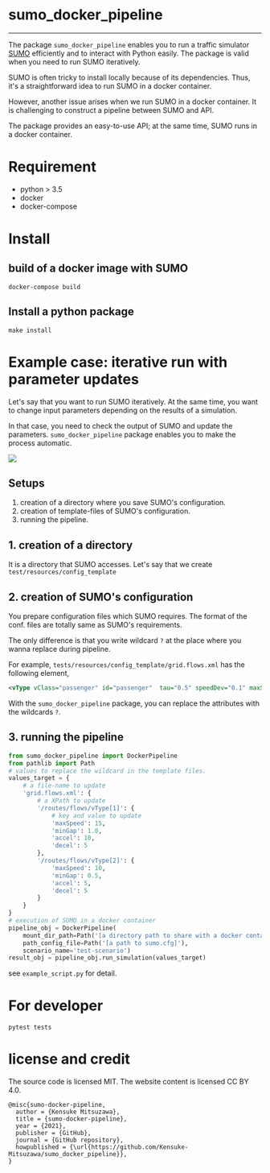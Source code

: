 # sumo_docker_pipeline
- - -

The package `sumo_docker_pipeline` enables you to run a traffic simulator [SUMO](https://sumo.dlr.de/docs/index.html) efficiently 
and to interact with Python easily. 
The package is valid when you need to run SUMO iteratively.

SUMO is often tricky to install locally because of its dependencies. 
Thus, it's a straightforward idea to run SUMO in a docker container.

However, another issue arises when we run SUMO in a docker container. 
It is challenging to construct a pipeline between SUMO and API.

The package provides an easy-to-use API; 
at the same time, 
SUMO runs in a docker container.

# Requirement

- python > 3.5
- docker 
- docker-compose

# Install

## build of a docker image with SUMO

```shell
docker-compose build 
```

## Install a python package

```shell
make install
```

# Example case: iterative run with parameter updates

Let's say that you want to run SUMO iteratively.
At the same time, you want to change input parameters depending on the results of a simulation. 

In that case, you need to check the output of SUMO and update the parameters.
`sumo_docker_pipeline` package enables you to make the process automatic.

[![](https://user-images.githubusercontent.com/1772712/119264146-34563500-bbe2-11eb-9288-2e4e841ff803.png)]()

## Setups

1. creation of a directory where you save SUMO's configuration.
2. creation of template-files of SUMO's configuration.
3. running the pipeline.

## 1. creation of a directory

It is a directory that SUMO accesses.
Let's say that we create `test/resources/config_template`

## 2. creation of SUMO's configuration

You prepare configuration files which SUMO requires.
The format of the conf. files are totally same as SUMO's requirements.

The only difference is that you write wildcard `?` at the place where you wanna replace during pipeline.

For example, `tests/resources/config_template/grid.flows.xml` has the following element,

```xml
<vType vClass="passenger" id="passenger"  tau="0.5" speedDev="0.1" maxSpeed="?" minGap="?" accel="?" decel="?" latAlignment="center" />
```

With the `sumo_docker_pipeline` package, you can replace the attributes with the wildcards `?`.

## 3. running the pipeline

```python
from sumo_docker_pipeline import DockerPipeline
from pathlib import Path
# values to replace the wildcard in the template files.
values_target = {
    # a file-name to update
    'grid.flows.xml': {
        # a XPath to update
        '/routes/flows/vType[1]': {
            # key and value to update
            'maxSpeed': 15,
            'minGap': 1.0,
            'accel': 10,
            'decel': 5
        },
        '/routes/flows/vType[2]': {
            'maxSpeed': 10,
            'minGap': 0.5,
            'accel': 5,
            'decel': 5
        }
    }
}
# execution of SUMO in a docker container
pipeline_obj = DockerPipeline(
    mount_dir_path=Path('[a directory path to share with a docker container]'),
    path_config_file=Path('[a path to sumo.cfg]'),
    scenario_name='test-scenario')
result_obj = pipeline_obj.run_simulation(values_target)
```

see `example_script.py` for detail.


# For developer

```shell
pytest tests
```

# license and credit

The source code is licensed MIT. The website content is licensed CC BY 4.0.


```
@misc{sumo-docker-pipeline,
  author = {Kensuke Mitsuzawa},
  title = {sumo-docker-pipeline},
  year = {2021},
  publisher = {GitHub},
  journal = {GitHub repository},
  howpublished = {\url{https://github.com/Kensuke-Mitsuzawa/sumo_docker_pipeline}},
}
```